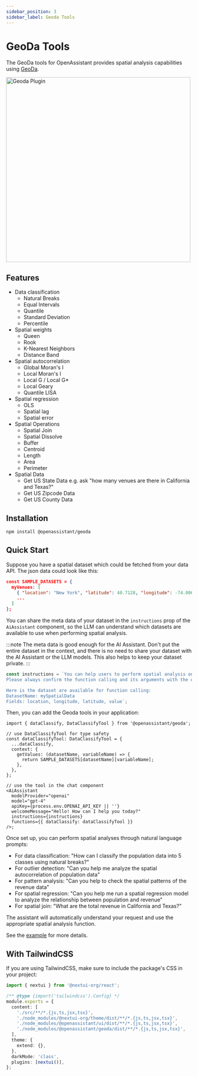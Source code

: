 ```yaml
---
sidebar_position: 3
sidebar_label: Geoda Tools
---
```


# GeoDa Tools

The GeoDa tools for OpenAssistant provides spatial analysis capabilities using [GeoDa](https://geodacenter.github.io/documentation.html).

<img src="https://openassistant-doc.vercel.app/img/geoda-tools.png" width="500" alt="Geoda Plugin" />

## Features

- Data classification
  - Natural Breaks
  - Equal Intervals
  - Quantile
  - Standard Deviation
  - Percentile
- Spatial weights
  - Queen
  - Rook
  - K-Nearest Neighbors
  - Distance Band
- Spatial autocorrelation
  - Global Moran's I
  - Local Moran's I
  - Local G / Local G\*
  - Local Geary
  - Quantile LISA
- Spatial regression
  - OLS
  - Spatial lag
  - Spatial error
- Spatial Operations
  - Spatial Join
  - Spatial Dissolve
  - Buffer
  - Centroid
  - Length
  - Area
  - Perimeter
- Spatial Data
  - Get US State Data e.g. ask "how many venues are there in California and Texas?"
  - Get US Zipcode Data
  - Get US County Data

## Installation

```bash
npm install @openassistant/geoda
```

## Quick Start

Suppose you have a spatial dataset which could be fetched from your data API. The json data could look like this:

```json
const SAMPLE_DATASETS = {
  myVenues: [
    { "location": "New York", "latitude": 40.7128, "longitude": -74.0060, "value": 12500000 },
    ...
  ]
};
```

You can share the meta data of your dataset in the `instructions` prop of the `AiAssistant` component, so the LLM can understand which datasets are available to use when performing spatial analysis.

:::note
The meta data is good enough for the AI Assistant. Don't put the entire dataset in the context, and there is no need to share your dataset with the AI Assistant or the LLM models. This also helps to keep your dataset private.
:::

```js
const instructions = `You can help users to perform spatial analysis on a dataset.
Please always confirm the function calling and its arguments with the user.

Here is the dataset are available for function calling:
DatasetName: mySpatialData
Fields: location, longitude, latitude, value`;
```

Then, you can add the Geoda tools in your application:

```tsx
import { dataClassify, DataClassifyTool } from '@openassistant/geoda';

// use DataClassifyTool for type safety
const dataClassifyTool: DataClassifyTool = {
  ...dataClassify,
  context: {
    getValues: (datasetName, variableName) => {
      return SAMPLE_DATASETS[datasetName][variableName];
    },
  },
};

// use the tool in the chat component
<AiAssistant
  modelProvider="openai"
  model="gpt-4"
  apiKey={process.env.OPENAI_API_KEY || ''}
  welcomeMessage="Hello! How can I help you today?"
  instructions={instructions}
  functions={{ dataClassify: dataClassifyTool }}
/>;
```

Once set up, you can perform spatial analyses through natural language prompts:

- For data classification: "How can I classify the population data into 5 classes using natural breaks?"
- For outlier detection: "Can you help me analyze the spatial autocorrelation of population data"
- For pattern analysis: "Can you help to check the spatial patterns of the revenue data"
- For spatial regression: "Can you help me run a spatial regression model to analyze the relationship between population and revenue"
- For spatial join: "What are the total revenue in California and Texas?"

The assistant will automatically understand your request and use the appropriate spatial analysis function.

See the [example](https://github.com/geodacenter/openassistant/tree/main/examples/geoda_tools) for more details.

## With TailwindCSS

If you are using TailwindCSS, make sure to include the package's CSS in your project:

```typescript
import { nextui } from '@nextui-org/react';

/** @type {import('tailwindcss').Config} */
module.exports = {
  content: [
    './src/**/*.{js,ts,jsx,tsx}',
    './node_modules/@nextui-org/theme/dist/**/*.{js,ts,jsx,tsx}',
    './node_modules/@openassistant/ui/dist/**/*.{js,ts,jsx,tsx}',
    './node_modules/@openassistant/geoda/dist/**/*.{js,ts,jsx,tsx}',
  ],
  theme: {
    extend: {},
  },
  darkMode: 'class',
  plugins: [nextui()],
};
```
